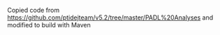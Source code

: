 Copied code from https://github.com/ptidejteam/v5.2/tree/master/PADL%20Analyses and modified to build with Maven
